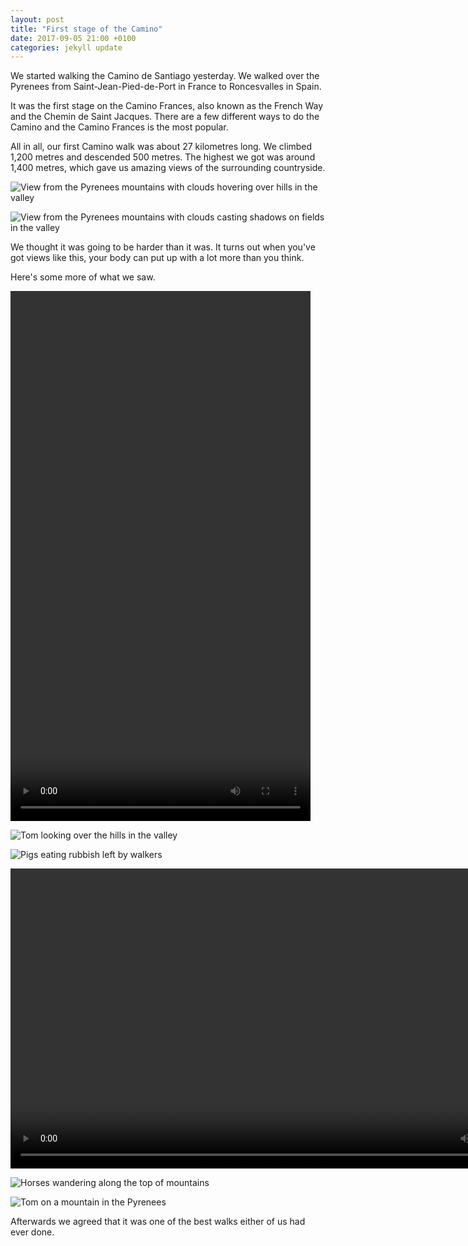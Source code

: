```yaml
---
layout: post
title: "First stage of the Camino"
date: 2017-09-05 21:00 +0100
categories: jekyll update
---
```


We started walking the Camino de Santiago yesterday. We walked over the Pyrenees from Saint-Jean-Pied-de-Port in France to Roncesvalles in Spain. 

It was the first stage on the Camino Frances, also known as the French Way and the Chemin de Saint Jacques. There are a few different ways to do the Camino and the Camino Frances is the most popular. 

All in all, our first Camino walk was about 27 kilometres long. We climbed 1,200 metres and descended 500 metres. The highest we got was around 1,400 metres, which gave us amazing views of the surrounding countryside.

![View from the Pyrenees mountains with clouds hovering over hills in the valley](https://github.com/tombye/trexit/raw/gh-pages/assets/images/views-walking-the-pyrenees-1.jpg)

![View from the Pyrenees mountains with clouds casting shadows on fields in the valley](https://github.com/tombye/trexit/raw/gh-pages/assets/images/views-walking-the-pyrenees-2.jpg)

We thought it was going to be harder than it was. It turns out when you've got views like this, your body can put up with a lot more than you think.

Here's some more of what we saw.

<video src="https://github.com/tombye/trexit/raw/gh-pages/assets/images/eagles-soaring-over-pyrenees.mp4" controls height="848" width="480" preload="metadata"><a href="https://github.com/tombye/trexit/raw/gh-pages/assets/images/eagles-soaring-over-pyrenees.mp4">Download this video of eagles soaring over the Pyrenees.</a></video>

![Tom looking over the hills in the valley](https://github.com/tombye/trexit/raw/gh-pages/assets/images/tom-facing-mountains-in-pyrenees.jpg)

![Pigs eating rubbish left by walkers](https://github.com/tombye/trexit/raw/gh-pages/assets/images/pigs-in-pyrenees.jpg)

<video src="https://github.com/tombye/trexit/raw/gh-pages/assets/images/sheep-in-the-pyrenees.mp4" controls height="480" width="848" preload="metadata"><a href=" https://github.com/tombye/trexit/raw/gh-pages/assets/images/sheep-in-the-pyrenees.mp4">Download this video of sheep in the Pyrenees.</a></video>

![Horses wandering along the top of mountains](https://github.com/tombye/trexit/raw/gh-pages/assets/images/horse-in-pyrenees.jpg)

![Tom on a mountain in the Pyrenees](https://github.com/tombye/trexit/raw/gh-pages/assets/images/tom-on-a-mountain-in-the-pyrenees.jpg)

Afterwards we agreed that it was one of the best walks either of us had ever done.
